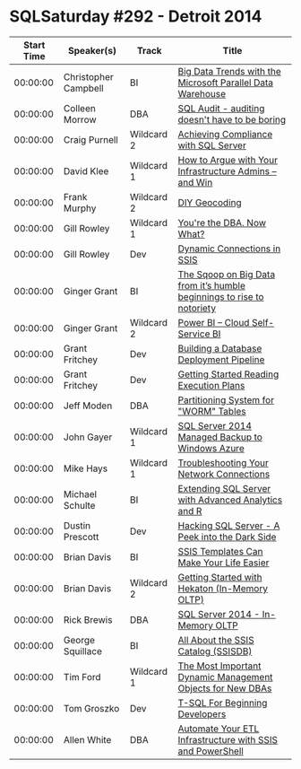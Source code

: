 # SQLSaturday #292 - Detroit 2014
Start Time|Speaker(s)|Track|Title
---|---|---|---
00:00:00|Christopher Campbell|BI|[Big Data Trends with the Microsoft Parallel Data Warehouse](11720.md)
00:00:00|Colleen Morrow|DBA|[SQL Audit - auditing doesn't have to be boring](11777.md)
00:00:00|Craig Purnell|Wildcard 2|[Achieving Compliance with SQL Server](11997.md)
00:00:00|David Klee|Wildcard 1|[How to Argue with Your Infrastructure Admins – and Win](12522.md)
00:00:00|Frank Murphy|Wildcard 2|[DIY Geocoding](14297.md)
00:00:00|Gill Rowley|Wildcard 1|[You're the DBA.  Now What?](14647.md)
00:00:00|Gill Rowley|Dev|[Dynamic Connections in SSIS](14648.md)
00:00:00|Ginger Grant|BI|[The Sqoop on Big Data from it’s humble beginnings to rise to notoriety](14658.md)
00:00:00|Ginger Grant|Wildcard 2|[Power BI –  Cloud Self-Service BI](14659.md)
00:00:00|Grant Fritchey|Dev|[Building a Database Deployment Pipeline](14770.md)
00:00:00|Grant Fritchey|Dev|[Getting Started Reading Execution Plans](14771.md)
00:00:00|Jeff Moden|DBA|[Partitioning System for "WORM" Tables](16057.md)
00:00:00|John  Gayer|Wildcard 1|[SQL Server 2014 Managed Backup to Windows Azure](16758.md)
00:00:00|Mike Hays|Wildcard 1|[Troubleshooting Your Network Connections](20657.md)
00:00:00|Michael Schulte|BI|[Extending SQL Server with Advanced Analytics and R](21131.md)
00:00:00|Dustin Prescott|Dev|[Hacking SQL Server - A Peek into the Dark Side](22296.md)
00:00:00|Brian Davis|BI|[SSIS Templates Can Make Your Life Easier](22637.md)
00:00:00|Brian Davis|Wildcard 2|[Getting Started with Hekaton (In-Memory OLTP)](22638.md)
00:00:00|Rick Brewis|DBA|[SQL Server 2014 - In-Memory OLTP](22684.md)
00:00:00|George Squillace|BI|[All About the SSIS Catalog (SSISDB)](25089.md)
00:00:00|Tim Ford|Wildcard 1|[The Most Important Dynamic Management Objects for New DBAs](26872.md)
00:00:00|Tom Groszko|Dev|[T-SQL For Beginning Developers](26985.md)
00:00:00|Allen White|DBA|[Automate Your ETL Infrastructure with SSIS and PowerShell](9983.md)
